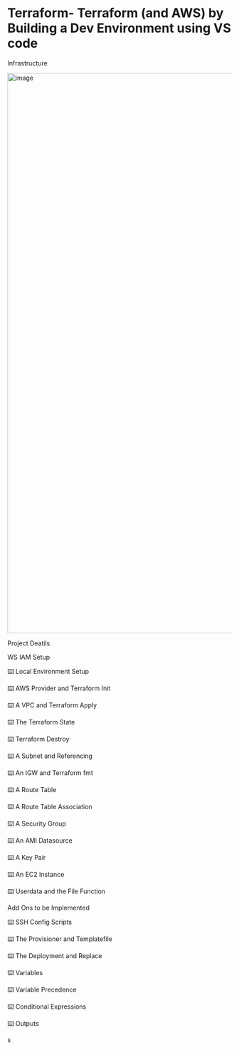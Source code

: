 # Terraform- Terraform (and AWS) by Building a Dev Environment using VS code 

Infrastructure 


<img width="1258" alt="image" src="https://user-images.githubusercontent.com/89960922/164234121-7741c96a-3703-4fe4-be92-67e046b29eef.png">


Project Deatils 

WS IAM Setup

⌨️ Local Environment Setup

⌨️ AWS Provider and Terraform Init

⌨️ A VPC and Terraform Apply

⌨️ The Terraform State

⌨️ Terraform Destroy

⌨️ A Subnet and Referencing

⌨️ An IGW and Terraform fmt

⌨️ A Route Table

⌨️ A Route Table Association

⌨️ A Security Group

⌨️ An AMI Datasource

⌨️ A Key Pair

⌨️ An EC2 Instance

⌨️ Userdata and the File Function

Add Ons to be Implemented 

⌨️ SSH Config Scripts

⌨️ The Provisioner and Templatefile

⌨️ The Deployment and Replace

⌨️ Variables

⌨️ Variable Precedence

⌨️ Conditional Expressions

⌨️ Outputs

s